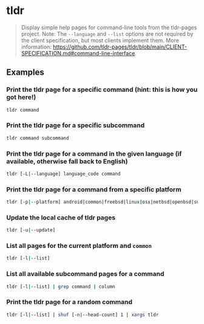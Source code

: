 # tldr

> Display simple help pages for command-line tools from the tldr-pages project. Note: The `--language` and `--list` options are not required by the client specification, but most clients implement them. More information: <https://github.com/tldr-pages/tldr/blob/main/CLIENT-SPECIFICATION.md#command-line-interface>.

## Examples

### Print the tldr page for a specific command (hint: this is how you got here!)

```bash
tldr command
```

### Print the tldr page for a specific subcommand

```bash
tldr command subcommand
```

### Print the tldr page for a command in the given language (if available, otherwise fall back to English)

```bash
tldr [-L|--language] language_code command
```

### Print the tldr page for a command from a specific platform

```bash
tldr [-p|--platform] android|common|freebsd|linux|osx|netbsd|openbsd|sunos|windows command
```

### Update the local cache of tldr pages

```bash
tldr [-u|--update]
```

### List all pages for the current platform and `common`

```bash
tldr [-l|--list]
```

### List all available subcommand pages for a command

```bash
tldr [-l|--list] | grep command | column
```

### Print the tldr page for a random command

```bash
tldr [-l|--list] | shuf [-n|--head-count] 1 | xargs tldr
```
